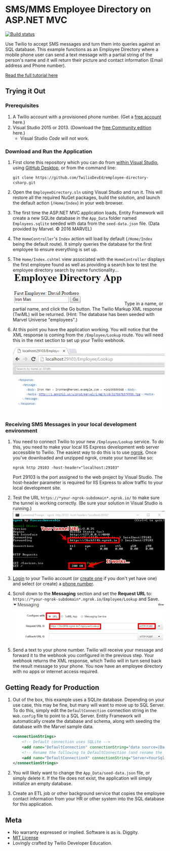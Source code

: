 # SMS/MMS Employee Directory on ASP.NET MVC

[//]: # (TODO: Change these from dprothero to TwilioDevEd)

[![Build status](https://ci.appveyor.com/api/projects/status/github/dprothero/employee-directory-csharp?svg=true)](https://ci.appveyor.com/project/dprothero/employee-directory-csharp)

Use Twilio to accept SMS messages and turn them into queries against an SQL database. This example functions as an Employee Directory where a mobile phone user can send a text message with a partial string of the person's name and it will return their picture and contact information (Email address and Phone number).

[//]: # (TODO: Change this to twilio.com)

[Read the full tutorial here](http://www.prothero.com/employee-directory-csharp)

## Trying it Out

### Prerequisites

1. A Twilio account with a provisioned phone number. (Get a [free account](https://www.twilio.com/try-twilio?utm_campaign=tutorials&utm_medium=readme) here.)
2. Visual Studio 2015 or 2013. (Download the [free Community edition](https://www.visualstudio.com/en-us/downloads/download-visual-studio-vs.aspx) here.)
   - Visual Studio *Code* will not work.

### Download and Run the Application

1. First clone this repository which you can do from [within Visual Studio](https://visualstudio.github.com/), using [GitHub Desktop](https://desktop.github.com/), or from the command line:
   ```
   git clone https://github.com/TwilioDevEd/employee-directory-csharp.git
   ```

2. Open the `EmployeeDirectory.sln` using Visual Studio and run it. This will restore all the required NuGet packages, build the solution, and launch the default action (`/Home/Index`) in your web browser.

3. The first time the ASP.NET MVC application loads, Entity Framework will create a new SQLite database in the `App_Data` folder named `Employees.sqlite` seeded with data from the `seed-data.json` file. (Data provided by Marvel. &copy; 2016 MARVEL)

4. The `HomeController`'s `Index` action will load by default (`/Home/Index` being the default route). It simply queries the database for the first employee to ensure everything is set up.

5. The `Home/Index.cshtml` view associated with the `HomeController` displays the first employee found as well as providing a search box to test the employee directory search by name functionality...
   ![test page](docs/test.png)
   Type in a name, or partial name, and click the Go button. The Twilio Markup XML response (TwiML) will be returned. (Hint: The database has been seeded with Marvel Universe "employees".)

6. At this point you have the application working. You will notice that the XML response is coming from the `/Employee/Lookup` route. You will need this in the next section to set up your Twilio webhook.
   ![xml result](docs/xml.png)

### Receiving SMS Messages in your local development environment

1. You need to connect Twilio to your new `/Employee/Lookup` service. To do this, you need to make your local IIS Express development web server accessible to Twilio. The easiest way to do this is to use [ngrok](https://www.twilio.com/blog/2015/09/6-awesome-reasons-to-use-ngrok-when-testing-webhooks.html?utm_campaign=tutorials&utm_medium=readme). Once you've downloaded and unzipped ngrok, create your tunnel like so:
   ```
   ngrok http 29103 -host-header="localhost:29103"
   ```
   Port 29103 is the port assigned to the web project by Visual Studio. The host-header parameter is required for IIS Express to allow traffic to your local development site.

2. Test the URL `https://*your-ngrok-subdomain*.ngrok.io/` to make sure the tunnel is working correctly. (Be sure your solution in Visual Studio is running.)
   ![ngrok working](docs/ngrok.png)

3. [Login](https://www.twilio.com/login?utm_campaign=tutorials&utm_medium=readme) to your Twilio account (or [create one](https://www.twilio.com/try-twilio?utm_campaign=tutorials&utm_medium=readme) if you don't yet have one) and select (or create) a [phone number](https://www.twilio.com/user/account/phone-numbers/incoming?utm_campaign=tutorials&utm_medium=readme).

4. Scroll down to the **Messaging** section and set the **Request URL** to: `https://*your-ngrok-subdomain*.ngrok.io/Employee/Lookup` and Save.
   ![Webhook setup](docs/webhook.png)

5. Send a text to your phone number. Twilio will receive your message and forward it to the webhook you configured in the previous step. Your webhook returns the XML response, which Twilio will in turn send back the result message to your phone. You now have an employee directory with no apps or internet access required.

## Getting Ready for Production

1. Out of the box, this example uses a SQLite database. Depending on your use case, this may be fine, but many will want to move up to SQL Server. To do this, simply edit the `DefaultConnection` connection string in the `Web.config` file to point to a SQL Server. Entity Framework will automatically create the database and schema, along with seeding the database with the Marvel sample data.
   ```xml
   <connectionStrings>
       <!-- Default connection uses SQLite -->
       <add name="DefaultConnection" connectionString="data source=|DataDirectory|\Employees.sqlite" providerName="System.Data.SQLite" />
       <!-- Rename the following to DefaultConnection (and rename the above to something else) to use SQL Server -->
       <add name="DefaultConnectionX" connectionString="Server=YourSqlServeName;Database=Employees;User ID=yourUserName;Password=yourPassword" providerName="System.Data.SqlClient" />
   </connectionStrings>
   ```

2. You will likely want to change the `App_Data/seed-data.json` file, or simply delete it. If the file does not exist, the application will simply initialize an empty database.

3. Create an ETL job or other background service that copies the employee contact information from your HR or other system into the SQL database for this application.

## Meta

* No warranty expressed or implied. Software is as is. Diggity.
* [MIT License](http://www.opensource.org/licenses/mit-license.html)
* Lovingly crafted by Twilio Developer Education.